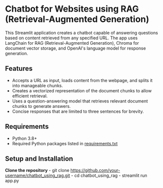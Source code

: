 # Chatbot for Websites using RAG (Retrieval-Augmented Generation)

This Streamlit application creates a chatbot capable of answering questions based on content retrieved from any specified URL. The app uses LangChain for RAG (Retrieval-Augmented Generation), Chroma for document vector storage, and OpenAI's language model for response generation.

## Features

- Accepts a URL as input, loads content from the webpage, and splits it into manageable chunks.
- Creates a vectorized representation of the document chunks to allow efficient retrieval.
- Uses a question-answering model that retrieves relevant document chunks to generate answers.
- Concise responses that are limited to three sentences for brevity.

## Requirements

- Python 3.8+
- Required Python packages listed in [requirements.txt](#requirements)

## Setup and Installation
  **Clone the repository**
     - git clone https://github.com/your-username/chatbot_using_rag.git
     - cd chatbot_using_rag
     - streamlit run app.py
